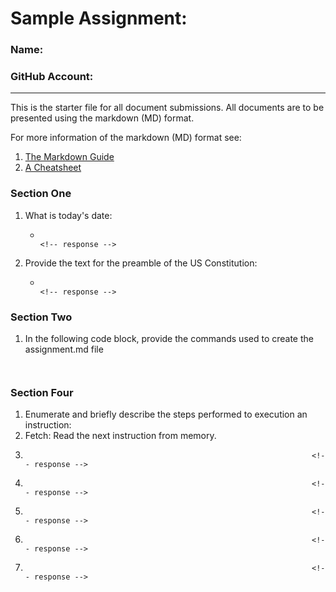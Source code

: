 # Sample Assignment:
### Name:                                                                 <!-- response -->
### GitHub Account:                                                       <!-- response -->
---

This is the starter file for all document submissions.  All documents are to be presented using the markdown (MD) format.

For more information of the markdown (MD) format see:  
  1. [The Markdown Guide](https://www.markdownguide.org)
  1. [A Cheatsheet](file://$HOME/classes/comp122/reference/markdown-cheat-sheet.md) 


### Section One
1. What is today's date:
   *                                                                     <!-- response -->

 
1. Provide the text for the preamble of the US Constitution:
   *                                                                     <!-- response -->

### Section Two
1. In the following code block, provide the commands used to create the assignment.md file
   ```
 

   ```
   <!-- There is no need to have respone tags within a code block. -->


### Section Four

1. Enumerate and briefly describe the steps performed to execution an instruction:
  1. Fetch: Read the next instruction from memory.                       <!-- response -->
  1.                                                                     <!-- response -->
  1.                                                                     <!-- response -->
  1.                                                                     <!-- response -->
  1.                                                                     <!-- response -->
  1.                                                                     <!-- response -->
  <!-- Add or remove additional response lines as needed. -->




